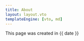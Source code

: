 ```yaml
---
title: About
layout: layout.vto
templateEngine: [vto, md]
---
```


This page was created in {{ date }}